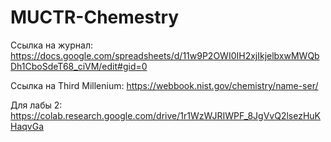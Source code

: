 # MUCTR-Chemestry


Ссылка на журнал: https://docs.google.com/spreadsheets/d/11w9P2OWI0IH2xjIkjelbxwMWQbDh1CboSdeT68_ciVM/edit#gid=0


Ссылка на Third Millenium: https://webbook.nist.gov/chemistry/name-ser/


Для лабы 2: https://colab.research.google.com/drive/1r1WzWJRIWPF_8JgVvQ2lsezHuKHaqvGa